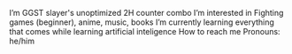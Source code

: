 I’m GGST slayer's unoptimized 2H counter combo
  I’m interested in Fighting games (beginner), anime, music, books
    I’m currently learning everything that comes while learning artificial inteligence
      How to reach me 
        Pronouns: he/him
  

<!---
2H214PCS6H632146S/2H214PCS6H632146S is a ✨ special ✨ repository because its `README.md` (this file) appears on your GitHub profile.
You can click the Preview link to take a look at your changes.
--->
